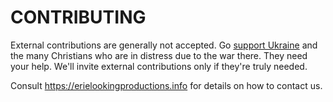 CONTRIBUTING
============

External contributions are generally not accepted.  Go [support Ukraine](https://christianchronicle.org/christians-across-us-find-ways-to-support-ukraine/) and the many Christians who are in distress due to the war there.  They need your help.  We'll invite external contributions only if they're truly needed.

Consult <https://erielookingproductions.info> for details on how to contact us.
